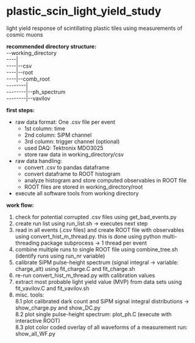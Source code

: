 # plastic_scin_light_yield_study
light yield response of scintillating plastic tiles using measurements of cosmic muons

**recommended directory structure:**  
--working_directory  
----|  
----|--csv  
----|--root  
----|--comb_root  
--------|  
--------|--ph_spectrum  
--------|--vavilov  

**first steps:**
- raw data format: One .csv file per event
	- 1st column: time
	- 2nd column: SiPM channel
	- 3rd column: trigger channel (optional)
	- used DAQ: Tektronix MDO3025
	- store raw data in working_directory/csv
- raw data handling:
	- convert .csv to pandas dataframe
	- convert dataframe to ROOT histogram
	- analyze histogram and store computed observables in ROOT file
	- ROOT files are stored in working_directory/root
- execute all software tools from working directory 

**work flow:**
1. check for potential corrupted .csv files using get_bad_events.py
2. create run list using run_list.sh -> executes next step
2. read in all events (.csv files) and create ROOT file with observables using convert_hist_m_thread.py. this is done using python multi-threading package subprocess -> 1 thread per event
3. combine multiple runs to single ROOT file using combine_tree.sh (identify runs using run_nr variable)
4. calibrate SiPM pulse-height spectrum (signal integral -> variable: charge_alt) using fit_charge.C and fit_charge.sh
5. re-run convert_hist_m_thread.py with calibration values
6. extract most probable light yield value (MVP) from data sets using fit_vavilov.C and fit_vavilov.sh
8. misc. tools:   
	8.1 plot calibrated dark count and SiPM signal integral distributions -> show_charge.py and show_DC.py  
	8.2 plot single pulse-height spectrum: plot_ph.C (execute with interactive ROOT)  
	8.3 plot color coded overlay of all waveforms of a measurement run: show_all_WF.py